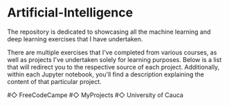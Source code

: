 # Artificial-Intelligence
The repository is dedicated to showcasing all the machine learning and deep learning exercises that I have undertaken.

There are multiple exercises that I've completed from various courses, as well as projects I've undertaken solely for learning purposes. Below is a list that will redirect you to the respective source of each project. Additionally, within each Jupyter notebook, you'll find a description explaining the content of that particular project.

#◇ FreeCodeCampe
#◇ MyProjects
#◇ University of Cauca
